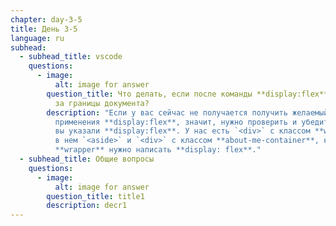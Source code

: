 ```yaml
---
chapter: day-3-5
title: День 3-5
language: ru
subhead:
  - subhead_title: vscode
    questions:
      - image:
          alt: image for answer
        question_title: Что делать, если после команды **display:flex** текст вылетает
          за границы документа?
        description: "Если у вас сейчас не получается получить желаемый результат, после
          применения **display:flex**, значит, нужно проверить и убедиться, что
          вы указали **display:flex**. У нас есть `<div>` с классом **wrapper**,
          в нем `<aside>` и `<div>` с классом **about-me-container**, классу
          **wrapper** нужно написать **display: flex**."
  - subhead_title: Общие вопросы
    questions:
      - image:
          alt: image for answer
        question_title: title1
        description: decr1
---
```

